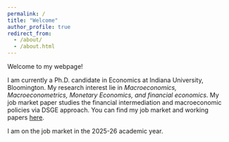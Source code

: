 ```yaml
---
permalink: /
title: "Welcome"
author_profile: true
redirect_from: 
  - /about/
  - /about.html
---
```


Welcome to my webpage!

I am currently a Ph.D. candidate in Economics at Indiana University, Bloomington. My research interest lie in *Macroeconomics, Macroeconometrics, Monetary Economics, and financial economics*. My job market paper studies the financial intermediation and macroeconomic policies via DSGE approach. You can find my job market and working papers [here](/working-papers/).

I am on the job market in the 2025-26 academic year.